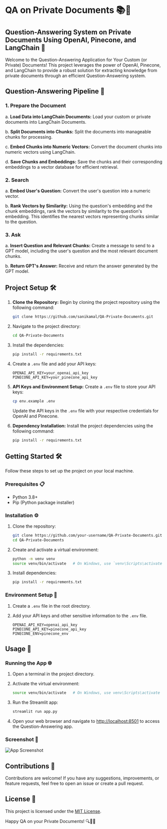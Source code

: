 # QA on Private Documents 📚💬

## Question-Answering System on Private Documents Using OpenAI, Pinecone, and LangChain 🚀

Welcome to the Question-Answering Application for Your Custom (or Private) Documents! This project leverages the power of OpenAI, Pinecone, and LangChain to provide a robust solution for extracting knowledge from private documents through an efficient Question-Answering system.

## Question-Answering Pipeline 🔄

### 1. Prepare the Document

a. **Load Data into LangChain Documents:** Load your custom or private documents into LangChain Documents.

b. **Split Documents into Chunks:** Split the documents into manageable chunks for processing.

c. **Embed Chunks into Numeric Vectors:** Convert the document chunks into numeric vectors using LangChain.

d. **Save Chunks and Embeddings:** Save the chunks and their corresponding embeddings to a vector database for efficient retrieval.

### 2. Search
a. **Embed User's Question:** Convert the user's question into a numeric vector.

b. **Rank Vectors by Similarity:** Using the question's embedding and the chunk embeddings, rank the vectors by similarity to the question's embedding. This identifies the nearest vectors representing chunks similar to the question.

### 3. Ask
a. **Insert Question and Relevant Chunks:** Create a message to send to a GPT model, including the user's question and the most relevant document chunks.

b. **Return GPT's Answer:** Receive and return the answer generated by the GPT model.


## Project Setup 🛠️

1. **Clone the Repository:**
   Begin by cloning the project repository using the following command:
   ```bash
   git clone https://github.com/sanikamal/QA-Private-Documents.git
   ```

2. Navigate to the project directory:
   ```bash
   cd QA-Private-Documents
   ```

3. Install the dependencies:
   ```bash
   pip install -r requirements.txt
   ```

4. Create a `.env` file and add your API keys:
   ```env
   OPENAI_API_KEY=your_openai_api_key
   PINECONE_API_KEY=your_pinecone_api_key
   ```

2. **API Keys and Environment Setup:**
   Create a `.env` file to store your API keys:

   ```bash
   cp env.example .env
   ```

   Update the API keys in the `.env` file with your respective credentials for OpenAI and Pinecone.

3. **Dependency Installation:**
   Install the project dependencies using the following command:

   ```bash
   pip install -r requirements.txt
   ```


## Getting Started 🛠️

Follow these steps to set up the project on your local machine.

### Prerequisites 📋
- Python 3.8+
- Pip (Python package installer)

### Installation ⚙️
1. Clone the repository:
   ```bash
   git clone https://github.com/your-username/QA-Private-Documents.git
   cd QA-Private-Documents
   ```

2. Create and activate a virtual environment:
   ```bash
   python -m venv venv
   source venv/bin/activate   # On Windows, use `venv\Scripts\activate`
   ```

3. Install dependencies:
   ```bash
   pip install -r requirements.txt
   ```

### Environment Setup 🔑

1. Create a `.env` file in the root directory.

2. Add your API keys and other sensitive information to the `.env` file.

   ```env
   OPENAI_API_KEY=openai_api_key
   PINECONE_API_KEY=pinecone_api_key
   PINECONE_ENV=pinecone_env
   ```

## Usage 🚀

### Running the App 🌐

1. Open a terminal in the project directory.

2. Activate the virtual environment:
   ```bash
   source venv/bin/activate   # On Windows, use venv\Scripts\activate
   ```

3. Run the Streamlit app:
   ```bash
   streamlit run app.py
   ```

4. Open your web browser and navigate to [http://localhost:8501](http://localhost:8501) to access the Question-Answering app.

### Screenshot 📸

![App Screenshot](screenshots/app_screenshot.png)

## Contributions 🤝

Contributions are welcome! If you have any suggestions, improvements, or feature requests, feel free to open an issue or create a pull request.

## License 📝

This project is licensed under the [MIT License](LICENSE).

Happy QA on your Private Documents! 🔍🤔✨